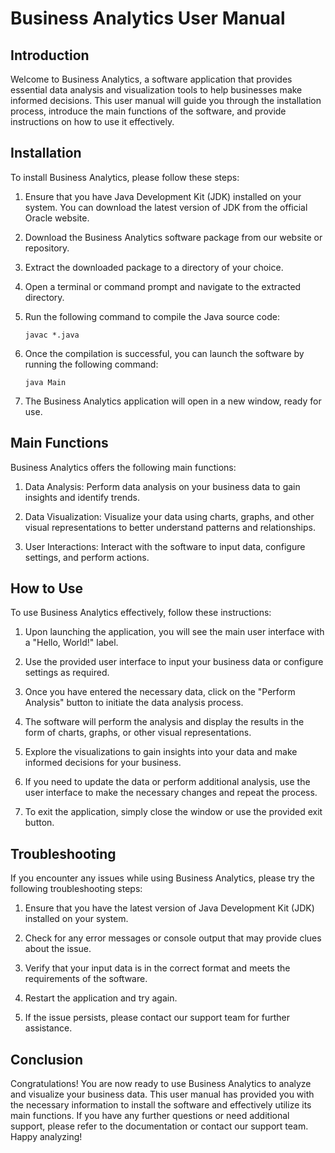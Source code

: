# Business Analytics User Manual

## Introduction

Welcome to Business Analytics, a software application that provides essential data analysis and visualization tools to help businesses make informed decisions. This user manual will guide you through the installation process, introduce the main functions of the software, and provide instructions on how to use it effectively.

## Installation

To install Business Analytics, please follow these steps:

1. Ensure that you have Java Development Kit (JDK) installed on your system. You can download the latest version of JDK from the official Oracle website.

2. Download the Business Analytics software package from our website or repository.

3. Extract the downloaded package to a directory of your choice.

4. Open a terminal or command prompt and navigate to the extracted directory.

5. Run the following command to compile the Java source code:

   ```
   javac *.java
   ```

6. Once the compilation is successful, you can launch the software by running the following command:

   ```
   java Main
   ```

7. The Business Analytics application will open in a new window, ready for use.

## Main Functions

Business Analytics offers the following main functions:

1. Data Analysis: Perform data analysis on your business data to gain insights and identify trends.

2. Data Visualization: Visualize your data using charts, graphs, and other visual representations to better understand patterns and relationships.

3. User Interactions: Interact with the software to input data, configure settings, and perform actions.

## How to Use

To use Business Analytics effectively, follow these instructions:

1. Upon launching the application, you will see the main user interface with a "Hello, World!" label.

2. Use the provided user interface to input your business data or configure settings as required.

3. Once you have entered the necessary data, click on the "Perform Analysis" button to initiate the data analysis process.

4. The software will perform the analysis and display the results in the form of charts, graphs, or other visual representations.

5. Explore the visualizations to gain insights into your data and make informed decisions for your business.

6. If you need to update the data or perform additional analysis, use the user interface to make the necessary changes and repeat the process.

7. To exit the application, simply close the window or use the provided exit button.

## Troubleshooting

If you encounter any issues while using Business Analytics, please try the following troubleshooting steps:

1. Ensure that you have the latest version of Java Development Kit (JDK) installed on your system.

2. Check for any error messages or console output that may provide clues about the issue.

3. Verify that your input data is in the correct format and meets the requirements of the software.

4. Restart the application and try again.

5. If the issue persists, please contact our support team for further assistance.

## Conclusion

Congratulations! You are now ready to use Business Analytics to analyze and visualize your business data. This user manual has provided you with the necessary information to install the software and effectively utilize its main functions. If you have any further questions or need additional support, please refer to the documentation or contact our support team. Happy analyzing!